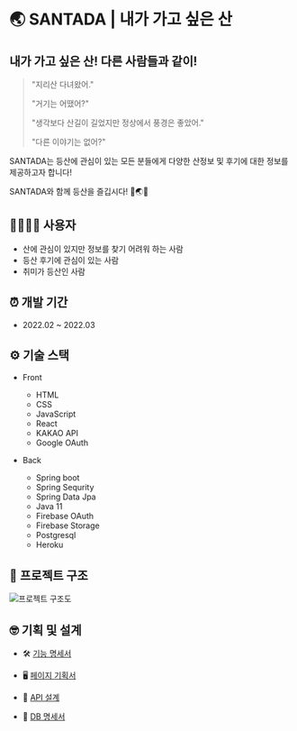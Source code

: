 # 🌏 SANTADA | 내가 가고 싶은 산

## 내가 가고 싶은 산! 다른 사람들과 같이!

> "지리산 다녀왔어."
>
> "거기는 어땠어?"
>
> "생각보다 산길이 길었지만 정상에서 풍경은 좋았어."
>
> "다른 이야기는 없어?"

SANTADA는 등산에 관심이 있는 모든 분들에게 다양한 산정보 및 후기에 대한 정보를 제공하고자 합니다!

SANTADA와 함께 등산을 즐깁시다! 🙌🌏💪

## 👨‍👩‍👧‍👦 사용자

- 산에 관심이 있지만 정보를 찾기 어려워 하는 사람
- 등산 후기에 관심이 있는 사람
- 취미가 등산인 사람

## ⏰ 개발 기간

- 2022.02 ~ 2022.03

## ⚙️ 기술 스택

- Front

  - HTML
  - CSS
  - JavaScript
  - React
  - KAKAO API
  - Google OAuth

- Back

  - Spring boot
  - Spring Sequrity
  - Spring Data Jpa
  - Java 11
  - Firebase OAuth
  - Firebase Storage
  - Postgresql
  - Heroku

## 👩‍ 프로젝트 구조
![프로젝트 구조도](https://user-images.githubusercontent.com/67427856/143246534-b41ff20c-5f95-4dbb-93dd-adfc1c4b36a9.png)

## 🤓 기획 및 설계

- 🛠 [기능 명세서](https://chartreuse-saltopus-d7d.notion.site/4ca1f6752af14c0cacac490f0c462bac)

- 🖥 [페이지 기획서](https://www.figma.com/file/anF0l6sOKk9QE7FnKKPHAE/Ant-Design-Open-Source-(Community)?node-id=133949%3A182043)

- 📑 [API 설계](https://chartreuse-saltopus-d7d.notion.site/API-ed28a23d43e84f91bbebb1bcf8ad3f2d)

- 💾 [DB 명세서](https://chartreuse-saltopus-d7d.notion.site/DB-940af7144ce2452cab28e2474527a64f)

